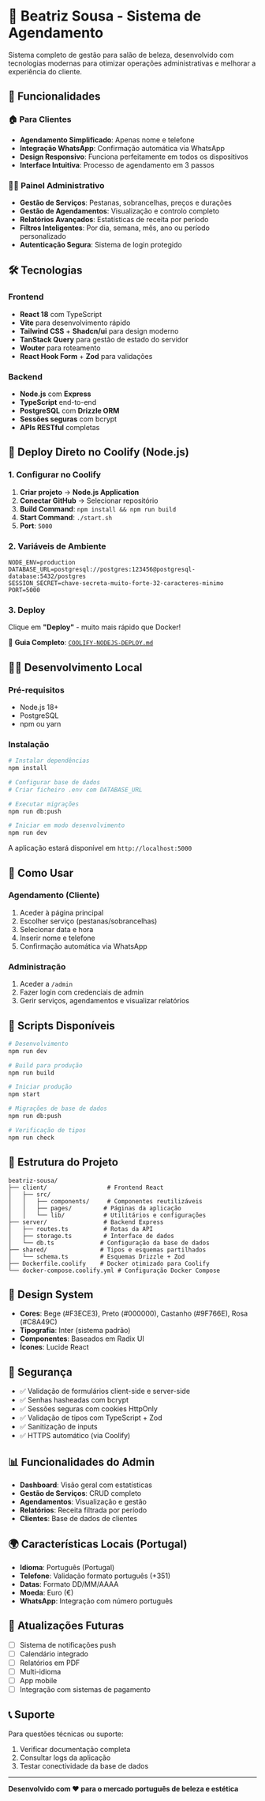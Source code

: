 # 💅 Beatriz Sousa - Sistema de Agendamento

Sistema completo de gestão para salão de beleza, desenvolvido com tecnologias modernas para otimizar operações administrativas e melhorar a experiência do cliente.

## 🌟 Funcionalidades

### 🏠 Para Clientes
- **Agendamento Simplificado**: Apenas nome e telefone
- **Integração WhatsApp**: Confirmação automática via WhatsApp
- **Design Responsivo**: Funciona perfeitamente em todos os dispositivos
- **Interface Intuitiva**: Processo de agendamento em 3 passos

### 👩‍💼 Painel Administrativo
- **Gestão de Serviços**: Pestanas, sobrancelhas, preços e durações
- **Gestão de Agendamentos**: Visualização e controlo completo
- **Relatórios Avançados**: Estatísticas de receita por período
- **Filtros Inteligentes**: Por dia, semana, mês, ano ou período personalizado
- **Autenticação Segura**: Sistema de login protegido

## 🛠️ Tecnologias

### Frontend
- **React 18** com TypeScript
- **Vite** para desenvolvimento rápido
- **Tailwind CSS** + **Shadcn/ui** para design moderno
- **TanStack Query** para gestão de estado do servidor
- **Wouter** para roteamento
- **React Hook Form** + **Zod** para validações

### Backend
- **Node.js** com **Express**
- **TypeScript** end-to-end
- **PostgreSQL** com **Drizzle ORM**
- **Sessões seguras** com bcrypt
- **APIs RESTful** completas

## 🚀 Deploy Direto no Coolify (Node.js)

### 1. Configurar no Coolify
1. **Criar projeto** → **Node.js Application**
2. **Conectar GitHub** → Selecionar repositório
3. **Build Command**: `npm install && npm run build`
4. **Start Command**: `./start.sh`
5. **Port**: `5000`

### 2. Variáveis de Ambiente
```env
NODE_ENV=production
DATABASE_URL=postgresql://postgres:123456@postgresql-database:5432/postgres
SESSION_SECRET=chave-secreta-muito-forte-32-caracteres-minimo
PORT=5000
```

### 3. Deploy
Clique em **"Deploy"** - muito mais rápido que Docker!

📖 **Guia Completo**: [`COOLIFY-NODEJS-DEPLOY.md`](./COOLIFY-NODEJS-DEPLOY.md)

## 🏃‍♂️ Desenvolvimento Local

### Pré-requisitos
- Node.js 18+
- PostgreSQL
- npm ou yarn

### Instalação
```bash
# Instalar dependências
npm install

# Configurar base de dados
# Criar ficheiro .env com DATABASE_URL

# Executar migrações
npm run db:push

# Iniciar em modo desenvolvimento
npm run dev
```

A aplicação estará disponível em `http://localhost:5000`

## 📱 Como Usar

### Agendamento (Cliente)
1. Aceder à página principal
2. Escolher serviço (pestanas/sobrancelhas)
3. Selecionar data e hora
4. Inserir nome e telefone
5. Confirmação automática via WhatsApp

### Administração
1. Aceder a `/admin`
2. Fazer login com credenciais de admin
3. Gerir serviços, agendamentos e visualizar relatórios

## 🔧 Scripts Disponíveis

```bash
# Desenvolvimento
npm run dev

# Build para produção
npm run build

# Iniciar produção
npm start

# Migrações de base de dados
npm run db:push

# Verificação de tipos
npm run check
```

## 📁 Estrutura do Projeto

```
beatriz-sousa/
├── client/                 # Frontend React
│   ├── src/
│   │   ├── components/     # Componentes reutilizáveis
│   │   ├── pages/         # Páginas da aplicação
│   │   └── lib/           # Utilitários e configurações
├── server/                # Backend Express
│   ├── routes.ts          # Rotas da API
│   ├── storage.ts         # Interface de dados
│   └── db.ts             # Configuração da base de dados
├── shared/               # Tipos e esquemas partilhados
│   └── schema.ts         # Esquemas Drizzle + Zod
├── Dockerfile.coolify    # Docker otimizado para Coolify
└── docker-compose.coolify.yml # Configuração Docker Compose
```

## 🎨 Design System

- **Cores**: Bege (#F3ECE3), Preto (#000000), Castanho (#9F766E), Rosa (#C8A49C)
- **Tipografia**: Inter (sistema padrão)
- **Componentes**: Baseados em Radix UI
- **Ícones**: Lucide React

## 🔐 Segurança

- ✅ Validação de formulários client-side e server-side
- ✅ Senhas hasheadas com bcrypt
- ✅ Sessões seguras com cookies HttpOnly
- ✅ Validação de tipos com TypeScript + Zod
- ✅ Sanitização de inputs
- ✅ HTTPS automático (via Coolify)

## 📊 Funcionalidades do Admin

- **Dashboard**: Visão geral com estatísticas
- **Gestão de Serviços**: CRUD completo
- **Agendamentos**: Visualização e gestão
- **Relatórios**: Receita filtrada por período
- **Clientes**: Base de dados de clientes

## 🌍 Características Locais (Portugal)

- **Idioma**: Português (Portugal)
- **Telefone**: Validação formato português (+351)
- **Datas**: Formato DD/MM/AAAA
- **Moeda**: Euro (€)
- **WhatsApp**: Integração com número português

## 🔄 Atualizações Futuras

- [ ] Sistema de notificações push
- [ ] Calendário integrado
- [ ] Relatórios em PDF
- [ ] Multi-idioma
- [ ] App mobile
- [ ] Integração com sistemas de pagamento

## 📞 Suporte

Para questões técnicas ou suporte:
1. Verificar documentação completa
2. Consultar logs da aplicação
3. Testar conectividade da base de dados

---

**Desenvolvido com ❤️ para o mercado português de beleza e estética**